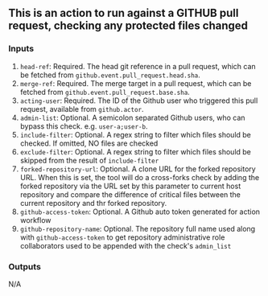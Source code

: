 ## This is an action to run against a GITHUB pull request, checking any protected files changed

### Inputs
1. `head-ref`: Required. The head git reference in a pull request, which can be fetched from `github.event.pull_request.head.sha`. 
2. `merge-ref`: Required. The merge target in a pull request, which can be fetched from `github.event.pull_request.base.sha`.
3. `acting-user`: Required. The ID of the Github user who triggered this pull request, available from `github.actor`.
4. `admin-list`: Optional. A semicolon separated Github users, who can bypass this check. e.g. `user-a;user-b`.
5. `include-filter`: Optional. A regex string to filter which files should be checked. If omitted, NO files are checked
6. `exclude-filter`: Optional. A regex string to filter which files should be skipped from the result of `include-filter`
7. `forked-repository-url`: Optional. A clone URL for the forked repository URL. When this is set, the tool will do a 
cross-forks check by adding the forked repository via the URL set by this parameter to current host repository and compare
the difference of critical files between the current repository and thr forked repository.
8. `github-access-token`: Optional. A Github auto token generated for action workflow 
9. `github-repository-name`: Optional. The repository full name used along with `github-access-token` to get repository
administrative role collaborators used to be appended with the check's `admin_list`


### Outputs
N/A